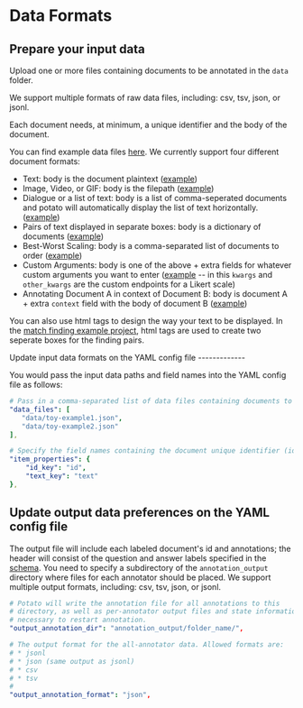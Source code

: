 # Data Formats 

## Prepare your input data 

Upload one or more files containing documents to be annotated in the
`data` folder.

We support multiple formats of raw data files, including: csv, tsv,
json, or jsonl.

Each document needs, at minimum, a unique identifier and the body of the
document.

You can find example data files
[here](https://github.com/davidjurgens/potato/blob/master/data/). We
currently support four different document formats:

-   Text: body is the document plaintext
    ([example](https://github.com/davidjurgens/potato/blob/master/data/toy-example.json))
-   Image, Video, or GIF: body is the filepath
    ([example](https://github.com/davidjurgens/potato/blob/master/data/video-label-example.json))
-   Dialogue or a list of text: body is a list of comma-seperated
    documents and potato will automatically display the list of text
    horizontally.
    ([example](https://github.com/davidjurgens/potato/blob/master/example-projects/dialogue_analysis/data_files/dialogue-example.json))
-   Pairs of text displayed in separate boxes: body is a dictionary of
    documents
    ([example](https://github.com/davidjurgens/potato/blob/master/example-projects/match_finding/data_files/pilot_data_Biology.csv))
-   Best-Worst Scaling: body is a comma-separated list of documents to
    order
    ([example](https://github.com/davidjurgens/potato/blob/master/data/bws-example.json))
-   Custom Arguments: body is one of the above + extra fields for
    whatever custom arguments you want to enter
    ([example](https://github.com/davidjurgens/potato/blob/master/data/bws-example.json)
    \-- in this `kwargs` and `other_kwargs` are the custom endpoints for
    a Likert scale)
-   Annotating Document A in context of Document B: body is document A +
    extra `context` field with the body of document B
    ([example](https://github.com/davidjurgens/potato/blob/master/data/))

You can also use html tags to design the way your text to be displayed.
In the [match finding example
project](https://github.com/davidjurgens/potato/tree/master/example-projects/match_finding),
html tags are used to create two seperate boxes for the finding pairs.

Update input data formats on the YAML config file
\-\-\-\-\-\-\-\-\-\-\-\--

You would pass the input data paths and field names into the YAML config
file as follows:

``` yaml
# Pass in a comma-separated list of data files containing documents to be annotated in this task
"data_files": [
   "data/toy-example1.json",
   "data/toy-example2.json"
],

# Specify the field names containing the document unique identifier (id) and document body (text)
"item_properties": {
    "id_key": "id",
    "text_key": "text"
},
```

## Update output data preferences on the YAML config file

The output file will include each labeled document\'s id and
annotations; the header will consist of the question and answer labels
specified in the
[schema](https://potato-annotation-tutorial.readthedocs.io/en/latest/schemas_and_templates.html).
You need to specify a subdirectory of the `annotation_output` directory
where files for each annotator should be placed. We support multiple
output formats, including: csv, tsv, json, or jsonl.

``` yaml
# Potato will write the annotation file for all annotations to this
# directory, as well as per-annotator output files and state information
# necessary to restart annotation.
"output_annotation_dir": "annotation_output/folder_name/",

# The output format for the all-annotator data. Allowed formats are:
# * jsonl
# * json (same output as jsonl)
# * csv
# * tsv
#
"output_annotation_format": "json", 
```
